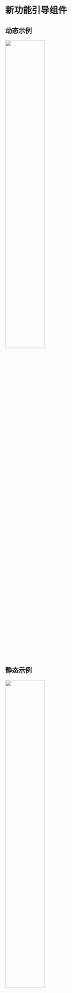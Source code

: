 # 新功能引导组件

## 动态示例

<img src="./media/HLBGuide-Example.gif" width="50%" height="50%">

## 静态示例

<img src="./media/HLBGuide-Example.jpg" width="50%" height="50%">

## 集成 HLBGuide

在 Podfile 中添加：  

```
pod 'HLBGuide'
```

## HLBGuide 的设计思想

> 为了能达到较高的自定义度，`HLBGuide` 的使用方式稍复杂，建议使用前先看看设计思想。（借鉴了 UITableview 的设计模式）

#### 自定义 UI 的方式

类似使用 `UITableviewController` 和 `UITableviewCell` 创建和管理自定义 cell，使用 `HLBGuide` 时，需要创建 **HLBFocusedWithDialogViewController** 和 **HLBDialogView** 的子类，以自定义会话框的 UI 并管理相关点击事件。不同的是，一个 `UITableviewController` 上管理多个 `UITableviewCell` 子类实例，而 `HLBFocusedWithDialogViewController` 只需要管理一个 `HLBDialogView` 子类实例。  

#### 通过代理传入自定义的 HLBDialogView 子类

类似 `UITableViewDataSource` 为 `UITableviewController` 提供当前要显示的自定义 cell，使用 `HLBGuide` 时，通过遵守 **HLBFocusedWithDialogViewControllerDelegate** 协议来告知 `HLBFocusedWithDialogViewController` 使用哪个自定义的 `HLBDialogView` 子类。

#### 使用 `HLBFocusedWithDialogManager` 管理多个引导页

`HLBFocusedWithDialogManager` 内部管理着一个 window，这个 window 是展示自定义引导页的容器。  

`HLBFocusedWithDialogManager` 内部用一个数组来管理多个引导页。使用 `-addFocusedWithDialogVC:` 方法来添加引导页，完成添加后，再调用 `-show:` 来开始展示引导页。展示下一个引导页也是调用 `-show:` 方法，至于如何触发“展示下一个引导”需自行决定，并在 `HLBFocusedWithDialogViewController` 子类的相应的点击事件调用 `-show:` 方法即可。

## HLBGuide 的使用方法

在 `HLBDialogView` 中添加自定义 UI ， 在 `HLBFocusedWithDialogViewController` 添加点击事件。如示例中的 `MyFocusedWithDialogViewController` 和 `MyDialogView`。  

需要注意的是， `HLBDialogView` 子类的控件需添加到的 `contentView` 中。

<img src="./media/subclass-example.jpg" width="50%" height="50%">

**然后就可以按下述步骤添加和展示引导页了：**

#### 创建引导页

初始化自定义的引导页，并遵守和实现 `HLBFocusedWithDialogViewControllerDelegate` 代理，以将自定义会话框的 `Class` 传入。

#### 将创建好的引导页添加到 `HLBFocusedWithDialogManager` 中

```
[[HLBFocusedWithDialogManager sharedInstance] addFocusedWithDialogVC:focusedWithDialogVC];
```

#### 最后开始展示引导页

```
[[HLBFocusedWithDialogManager sharedInstance] show];
```

## HLBFocusedWithDialogManager 的其他属性

#### 使用 windowLevel 设置蒙层 window 的层级

```objc
/// 指定蒙层 window 的级别
@property(nonatomic) UIWindowLevel windowLevel;
```

#### 使用 showGuideCompleteBlock 添加引导结束的回调

``` objc
/// 引导结束后的回调
@property(nonatomic, copy) HLBShowGuideCompleteBlock showGuideCompleteBlock;
```

#### 说明

详细的使用示例可参考 `HLBGuideExample` 示例工程中的 `MyExampleViewController.m`。

## 原理讲解：示例 app 中 UI 的层级结构

#### 总览

<img src="./media/reveal-all.jpg" width="50%" height="50%">

在新建的 `window` 上，有两个子 view，一个是带透明镂空的 `HLBFocusedView`；另一个是带三角形指示器的 `MyDialogView`，它继承自 `HLBDialogView`。  

此 `window` 的 `rootViewController` 为当前引导页对应的控制器 `MyFocusedWithDialogViewController`，它继承自组件中的 `HLBFocusedWithDialogViewController`，管理着上述的 `HLBFocusedView` 和 `MyDialogView`。   

#### HLBFocusedView

带透明镂空的蒙层，是使用 `UIBezierPath` 的 `bezierPathByReversingPath` 对矩形做的反向路径绘制。  

它可直接使用，无需自定义。  

<img src="./media/reveal-focusedView.jpg" width="50%" height="50%">

#### MyDialogView

带三角形指示器的会话框（由于三角形是在 layer 上绘制的，所以在 reveal 中没有显示）。  

`MyDialogView` 继承自 `HLBDialogView`，子类可在 `contentView` 上添加自定义控件（如本示例中的 Label 和 Button）。

<img src="./media/reveal-dialogView.jpg" width="50%" height="50%">
